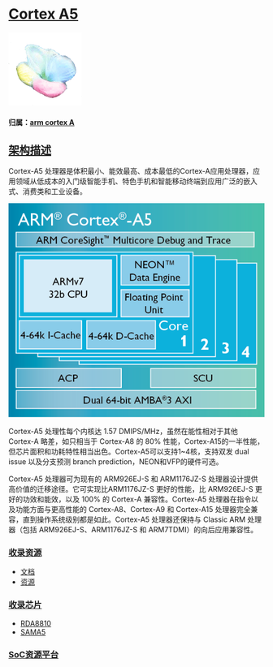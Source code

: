 ﻿# [Cortex A5](https://github.com/sochub/CA5) 

[![sites](SoC/qitas.png)](http://www.qitas.cn) 

#### 归属：[arm cortex A](https://github.com/sochub/CA)

## [架构描述](https://github.com/sochub/CA5/wiki)

Cortex-A5 处理器是体积最小、能效最高、成本最低的Cortex-A应用处理器，应用领域从低成本的入门级智能手机、特色手机和智能移动终端到应用广泛的嵌入式、消费类和工业设备。

[![sites](SoC/A5.png)](https://www.arm.com/products/silicon-ip-cpu/cortex-a/cortex-a5)

Cortex-A5 处理性每个内核达 1.57 DMIPS/MHz，虽然在能性相对于其他 Cortex-A 略差，如只相当于 Cortex-A8 的 80% 性能，Cortex-A15的一半性能，但芯片面积和功耗特性相当出色。Cortex-A5可以支持1~4核，支持双发 dual issue 以及分支预测 branch prediction，NEON和VFP的硬件可选。

Cortex-A5 处理器可为现有的 ARM926EJ-S 和 ARM1176JZ-S 处理器设计提供高价值的迁移途径。它可实现比ARM1176JZ-S 更好的性能，比 ARM926EJ-S 更好的功效和能效，以及 100% 的 Cortex-A 兼容性。Cortex-A5 处理器在指令以及功能方面与更高性能的 Cortex-A8、Cortex-A9 和 Cortex-A15 处理器完全兼容，直到操作系统级别都是如此。Cortex-A5 处理器还保持与 Classic ARM 处理器（包括 ARM926EJ-S、ARM1176JZ-S 和 ARM7TDMI）的向后应用兼容性。

###  [收录资源](https://github.com/sochub)

* [文档](docs/)
* [资源](src/)

###  [收录芯片](https://github.com/sochub)

* [RDA8810](https://github.com/sochub/RDA8810)
* [SAMA5](https://github.com/sochub/SAMA5)

###  [SoC资源平台](http://www.qitas.cn)


